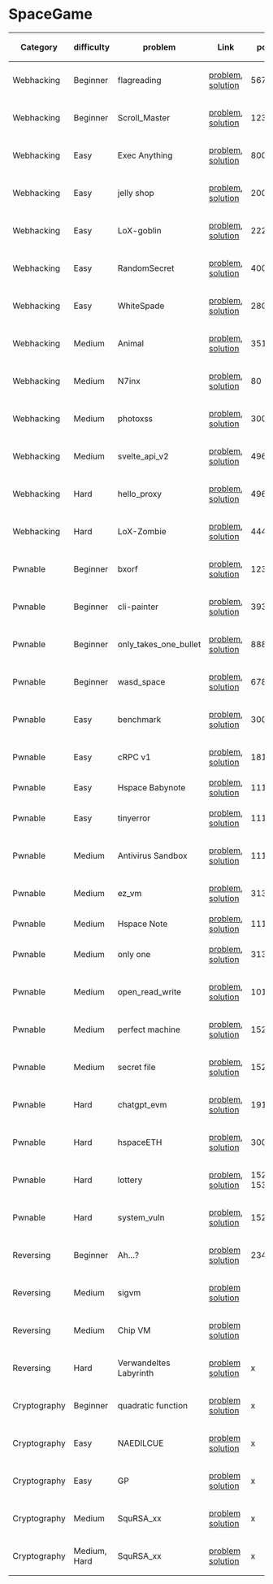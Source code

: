 # SpaceGame

|   Category   |  difficulty  |        problem         |                                     Link                                     |     port     | server |    출제일시   |
|--------------|--------------|------------------------|------------------------------------------------------------------------------|--------------|--------|---------------|
| Webhacking   | Beginner     | flagreading            | [problem][flagreading prob], [solution][flagreading sol]                     | 5678         | o      | 2024년 4월 #1 |
| Webhacking   | Beginner     | Scroll_Master          | [problem][Scroll_Master prob], [solution][Scroll_Master sol]                 | 12312        | o      | 2024년 5월 #1 |
| Webhacking   | Easy         | Exec Anything          | [problem][Exec Anything prob], [solution][Exec Anything sol]                 | 8000         | o      | 2024년 5월 #1 |
| Webhacking   | Easy         | jelly shop             | [problem][jelly shop prob], [solution][jelly shop sol]                       | 2007         | o      | 2024년 5월 #1 |
| Webhacking   | Easy         | LoX-goblin             | [problem][LoX-goblin prob], [solution][LoX-goblin sol]                       | 22222        | o      | 2024년 5월 #1 |
| Webhacking   | Easy         | RandomSecret           | [problem][RandomSecret prob], [solution][RandomSecret sol]                   | 4000         | o      | 2024년 4월 #1 |
| Webhacking   | Easy         | WhiteSpade             | [problem][WhiteSpade prob], [solution][WhiteSpade sol]                       | 28000        | o      | 2024년 6월 #1 |
| Webhacking   | Medium       | Animal                 | [problem][Animal prob], [solution][Animal sol]                               | 35135        | o      | 2024년 6월 #1 |
| Webhacking   | Medium       | N7inx                  | [problem][N7inx prob], [solution][N7inx sol]                                 | 80           | o      | 2024년 5월 #1 |
| Webhacking   | Medium       | photoxss               | [problem][photoxss prob], [solution][photoxss sol]                           | 3000         | o      | 2024년 4월 #1 |
| Webhacking   | Medium       | svelte_api_v2          | [problem][svelte_api_v2 prob], [solution][svelte_api_v2 sol]                 | 49614        | o      | 2024년 5월 #1 |
| Webhacking   | Hard         | hello_proxy            | [problem][hello_proxy prob], [solution][hello_proxy sol]                     | 49621        | o      | 2024년 5월 #1 |
| Webhacking   | Hard         | LoX-Zombie             | [problem][LoX-Zombie prob], [solution][LoX-Zombie sol]                       | 44444        | o      | 2024년 5월 #1 |
| Pwnable      | Beginner     | bxorf                  | [problem][bxorf prob], [solution][bxorf sol]                                 | 12345        | o      | 2025년 1월    |
| Pwnable      | Beginner     | cli-painter            | [problem][cli-painter prob], [solution][cli-painter sol]                     | 39393        | o      | 2024년 4월 #1 |
| Pwnable      | Beginner     | only_takes_one_bullet  | [problem][only_takes_one_bullet prob], [solution][only_takes_one_bullet sol] | 8888         | o      | 2024년 5월 #2 |
| Pwnable      | Beginner     | wasd_space             | [problem][wasd_space prob], [solution][wasd_space sol]                       | 6789         | o      | 2024년 5월 #2 |
| Pwnable      | Easy         | benchmark              | [problem][benchmark prob], [solution][benchmark sol]                         | 30030        | o      | 2024년 5월 #2 |
| Pwnable      | Easy         | cRPC v1                | [problem][cRPC v1 prob], [solution][cRPC v1 sol]                             | 18181        | o      | 2024년 5월 #2 |
| Pwnable      | Easy         | Hspace Babynote        | [problem][Hspace Babynote prob], [solution][Hspace Babynote sol]             | 11111        | o      | 2024 HCTF     |
| Pwnable      | Easy         | tinyerror              | [problem][tinyerror prob], [solution][tinyerror sol]                         | 11115        | o      | 2025년 1월    |
| Pwnable      | Medium       | Antivirus Sandbox      | [problem][Antivirus Sandbox prob], [solution][Antivirus Sandbox sol]         | 11111        | o      | 2024년 6월 #1 |
| Pwnable      | Medium       | ez_vm                  | [problem][ez_vm prob], [solution][ez_vm sol]                                 | 31337        | o      | 2025년 1월    |
| Pwnable      | Medium       | Hspace Note            | [problem][Hspace Note prob], [solution][Hspace Note sol]                     | 11112        | o      | 2024 HCTF     |
| Pwnable      | Medium       | only one               | [problem][only one prob], [solution][only one sol]                           | 31337        | o      | 2024년 4월 #1 |
| Pwnable      | Medium       | open_read_write        | [problem][open_read_write prob], [solution][open_read_write sol]             | 10101        | o      | 2024년 5월 #2 |
| Pwnable      | Medium       | perfect machine        | [problem][perfect machine prob], [solution][perfect machine sol]             | 15252        | o      | 2025년 1월    |
| Pwnable      | Medium       | secret file            | [problem][secret file prob], [solution][secret file sol]                     | 15252        | o      | 2024년 5월 #2 |
| Pwnable      | Hard         | chatgpt_evm            | [problem][chatgpt_evm prob], [solution][chatgpt_evm sol]                     | 19191        | o      | 2024년 5월 #2 |
| Pwnable      | Hard         | hspaceETH              | [problem][hspaceETH prob], [solution][hspaceETH sol]                         | 30031        | o      | 2024년 5월 #2 |
| Pwnable      | Hard         | lottery                | [problem][lottery prob], [solution][lottery sol]                             | 15252, 15353 | o      | 2024년 4월 #1 |
| Pwnable      | Hard         | system_vuln            | [problem][system_vuln prob], [solution][system_vuln sol]                     | 15252        | o      | 2024년 6월 #1 |
| Reversing    | Beginner     | Ah...?                 | [problem][Ah...? prob] [solution][Ah...? sol]                                        | 2346         | x      | 2024년 6월 #1 |
| Reversing    | Medium       | sigvm                  | [problem][sigvm prob] [solution][sigvm sol]                                          |              | X      | 2024년 4월 #1 |
| Reversing    | Medium       | Chip VM                | [problem][Chip VM prob] [solution][Chip VM sol]                                      |              | X      | 2024년 4월 #1 |
| Reversing    | Hard         | Verwandeltes Labyrinth | [problem][Verwandeltes Labyrinth prob] [solution][Verwandeltes Labyrinth sol]        | x            | X      | 2024년 4월 #1 |
| Cryptography | Beginner     | quadratic function     | [problem][quadratic function prob] [solution][quadratic function sol]        | x            | X      | 2024년 4월 #1 |
| Cryptography | Easy         | NAEDILCUE              | [problem][NAEDILCUE prob] [solution][NAEDILCUE sol]                          | x            | null   | 2024년 4월 #1 |
| Cryptography | Easy         | GP                     | [problem][GP prob] [solution][GP sol]                                        | x            | X      | 2024년 6월 #1 |
| Cryptography | Medium       | SquRSA_xx              | [problem][SquRSA_xx_H prob] [solution][SquRSA_xx_H sol]                      | x            | null   | 2024년 6월 #1 |
| Cryptography | Medium, Hard | SquRSA_xx              | [problem][SquRSA_xx_H prob] [solution][SquRSA_xx_H sol]                      | x            | null   | 2024년 4월 #1 |


<!-- Webhacking -->

[flagreading prob]: ./problems/Webhacking/Beginner/flagreading
[flagreading sol]: ./solutions/Webhacking/Beginner/flagreading

[Scroll_Master prob]: ./problems/Webhacking/Beginner/Scroll_Master
[Scroll_Master sol]: ./solutions/Webhacking/Beginner/Scroll_Master

[Exec Anything prob]: ./problems/Webhacking/Easy/Exec_Anything
[Exec Anything sol]: ./solutions/Webhacking/Easy/Exec_Anything

[jelly shop prob]: ./problems/Webhacking/Easy/jelly_shop
[jelly shop sol]: ./solutions/Webhacking/Easy/jelly_shop

[LoX-goblin prob]: ./problems/Webhacking/Easy/LoX-goblin
[LoX-goblin sol]: ./solutions/Webhacking/Easy/LoX-goblin

[RandomSecret prob]: ./problems/Webhacking/Easy/RandomSecret
[RandomSecret sol]: ./solutions/Webhacking/Easy/RandomSecret

[WhiteSpade prob]: ./problems/Webhacking/Easy/WhiteSpade
[WhiteSpade sol]: ./solutions/Webhacking/Easy/WhiteSpade

[hello_proxy prob]: ./problems/Webhacking/Hard/hello_proxy
[hello_proxy sol]: ./solutions/Webhacking/Hard/hello_proxy

[LoX-Zombie prob]: ./problems/Webhacking/Hard/LoX-Zombie
[LoX-Zombie sol]: ./solutions/Webhacking/Hard/LoX-Zombie

[Animal prob]: ./problems/Webhacking/Medium/Animal
[Animal sol]: ./solutions/Webhacking/Medium/Animal

[N7inx prob]: ./problems/Webhacking/Medium/N7inx
[N7inx sol]: ./solutions/Webhacking/Medium/N7inx

[photoxss prob]: ./problems/Webhacking/Medium/photoxss
[photoxss sol]: ./solutions/Webhacking/Medium/photoxss

[svelte_api_v2 prob]: ./problems/Webhacking/Medium/svelte_api_v2
[svelte_api_v2 sol]: ./solutions/Webhacking/Medium/svelte_api_v2


<!-- Pwnable -->
[bxorf prob]: ./problems/Pwnable/Beginner/bxorf
[bxorf sol]: ./solutions/Pwnable/Beginner/bxorf

[cli-painter prob]: ./problems/Pwnable/Beginner/cli-painter
[cli-painter sol]: ./solutions/Pwnable/Beginner/cli-painter

[only_takes_one_bullet prob]: ./problems/Pwnable/Beginner/only_takes_one_bullet
[only_takes_one_bullet sol]: ./solutions/Pwnable/Beginner/only_takes_one_bullet

[wasd_space prob]: ./problems/Pwnable/Beginner/wasd_space
[wasd_space sol]: ./solutions/Pwnable/Beginner/wasd_space

[benchmark prob]: ./problems/Pwnable/Easy/benchmark
[benchmark sol]: ./solutions/Pwnable/Easy/benchmark

[cRPC v1 prob]: ./problems/Pwnable/Easy/cRPC_v1
[cRPC v1 sol]: ./solutions/Pwnable/Easy/cRPC_v1

[Hspace Babynote prob]: ./problems/Pwnable/Easy/Hspace_Babynote
[Hspace Babynote sol]: ./solutions/Pwnable/Easy/Hspace_Babynote

[tinyerror prob]: ./problems/Pwnable/Easy/tinyerror
[tinyerror sol]: ./solutions/Pwnable/Easy/tinyerror

[Antivirus Sandbox prob]: ./problems/Pwnable/Medium/Antivirus_Sandbox
[Antivirus Sandbox sol]: ./solutions/Pwnable/Medium/Antivirus_Sandbox

[ez_vm prob]: ./problems/Pwnable/Medium/ez_vm
[ez_vm sol]: ./solutions/Pwnable/Medium/ez_vm

[Hspace Note prob]: ./problems/Pwnable/Medium/Hspace_Note
[Hspace Note sol]: ./solutions/Pwnable/Medium/Hspace_Note

[only one prob]: ./problems/Pwnable/Medium/only_one
[only one sol]: ./solutions/Pwnable/Medium/only_one

[open_read_write prob]: ./problems/Pwnable/Medium/open_read_write
[open_read_write sol]: ./solutions/Pwnable/Medium/open_read_write

[perfect machine prob]: ./problems/Pwnable/Medium/perfect_machine
[perfect machine sol]: ./solutions/Pwnable/Medium/perfect_machine

[secret file prob]: ./problems/Pwnable/Medium/secret_file
[secret file sol]: ./solutions/Pwnable/Medium/secret_file

[chatgpt_evm prob]: ./problems/Pwnable/Hard/chatgpt_evm
[chatgpt_evm sol]: ./solutions/Pwnable/Hard/chatgpt_evm

[hspaceETH prob]: ./problems/Pwnable/Hard/hspaceETH
[hspaceETH sol]: ./solutions/Pwnable/Hard/hspaceETH

[lottery prob]: ./problems/Pwnable/Hard/lottery
[lottery sol]: ./solutions/Pwnable/Hard/lottery

[system_vuln prob]: ./problems/Pwnable/Hard/system_vuln
[system_vuln sol]: ./solutions/Pwnable/Hard/system_vuln

<!-- Reversing -->

[Ah...? prob]: ./problems/Reversing/Beginner/ah,,,?
[Ah...? sol]: ./solutions/Reversing/Beginner/ah,,,?
<!-- . -> , -->

[sigvm prob]: ./problems/Reversing/Medium/sigvm
[sigvm sol]: ./solutions/Reversing/Medium/sigvm

[Chip VM prob]: ./problems/Reversing/Medium/Chip_VM
[Chip VM sol]: ./solutions/Reversing/Medium/Chip_VM

[Verwandeltes Labyrinth prob]: ./problems/Reversing/Hard/Verwandeltes_Labyrinth
[Verwandeltes Labyrinth sol]: ./solutions/Reversing/Hard/Verwandeltes_Labyrinth


<!-- Cryptography -->
[quadratic function prob]: ./problems/Cryptography/Beginner/quadratic_function
[quadratic function sol]: ./solutions/Cryptography/Beginner/quadratic_function

[NAEDILCUE prob]: ./problems/Cryptography/Easy/NAEDILCUE
[NAEDILCUE sol]: ./solutions/Cryptography/Easy/NAEDILCUE

[GP prob]: ./problems/Cryptography/Easy/GP
[GP sol]: ./solutions/Cryptography/Easy/GP

[SquRSA_xx prob]: ./problems/Cryptography/Medium/SquRSA_xx
[SquRSA_xx sol]: ./solutions/Cryptography/Medium/SquRSA_xx

[SquRSA_xx_H prob]: ./problems/Cryptography/Hard/SquRSA_xx
[SquRSA_xx_H sol]: ./solutions/Cryptography/Hard/SquRSA_xx



[asdf prob]: http://google.com
[asdf sol]: http://google.com

